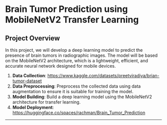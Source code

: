 # Brain Tumor Prediction using MobileNetV2 Transfer Learning

## Project Overview

In this project, we will develop a deep learning model to predict the presence of brain tumors in radiographic images. The model will be based on the MobileNetV2 architecture, which is a lightweight, efficient, and accurate neural network designed for mobile devices.

1. **Data Collection**: https://www.kaggle.com/datasets/preetviradiya/brian-tumor-dataset
2. **Data Preprocessing**: Preprocess the collected data using data augmentation to ensure it is suitable for training the model.
3. **Model Building**: Build a deep learning model using the MobileNetV2 architecture for transfer learning.
4. **Model Deployment**: https://huggingface.co/spaces/rachman/Brain_Tumor_Prediction

---
